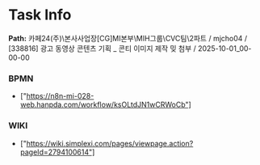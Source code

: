 # Task Info

**Path:** 카페24(주)\본사사업장\[CG]MI본부\MIH그룹\CVC팀\2파트 / mjcho04 / [338816] 광고 동영상 콘텐츠 기획 _ 콘티 이미지 제작 밎 첨부 / 2025-10-01_00-00-00

### BPMN
- ["https://n8n-mi-028-web.hanpda.com/workflow/ksOLtdJN1wCRWoCb"]

### WIKI
- ["https://wiki.simplexi.com/pages/viewpage.action?pageId=2794100614"]

